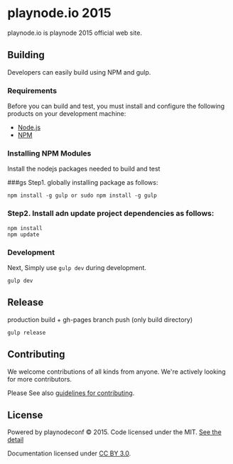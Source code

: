 # playnode.io 2015 

playnode.io is playnode 2015 official web site.

## Building

Developers can easily build using NPM and gulp.

### Requirements

Before you can build and test, you must install and configure the following products on your development machine:

- [Node.js](http://nodejs.org)
- [NPM](https://www.npmjs.com)

### Installing NPM Modules

Install the nodejs packages needed to build and test

###gs Step1. globally installing package as follows:

````
npm install -g gulp or sudo npm install -g gulp
````

### Step2. Install adn update project dependencies as follows:

````
npm install
npm update

````

### Development

Next, Simply use `gulp dev` during development.

````
gulp dev
````

## Release

production build + gh-pages branch push (only build directory)

````
gulp release
````


## Contributing

We welcome contributions of all kinds from anyone. We're actively looking for more contributors.

Please See also [guidelines for contributing](https://github.com/playnodeconf/playnode.io-2015/blob/master/CONTRIBUTING.md).

## License

Powered by playnodeconf  © 2015. Code licensed under the MIT. [See the detail](https://github.com/playnodeconf/playnode.io-2015/blob/master/LICENSE)

Documentation licensed under [CC BY 3.0](http://creativecommons.org/licenses/by/3.0/).
